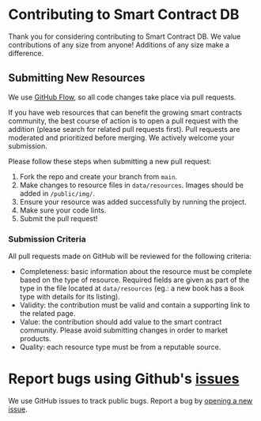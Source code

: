 # Contributing to Smart Contract DB

Thank you for considering contributing to Smart Contract DB. We value contributions of any size from anyone! Additions of any size make a difference.

## Submitting New Resources

We use [GitHub Flow](https://guides.github.com/introduction/flow/index.html), so all code changes take place via pull requests.

If you have web resources that can benefit the growing smart contracts community, the best course of action is to open a pull request with the addition (please search for related pull requests first). Pull requests are moderated and prioritized before merging. We actively welcome your submission.

Please follow these steps when submitting a new pull request:

1. Fork the repo and create your branch from `main`.
2. Make changes to resource files in `data/resources`. Images should be added in `/public/img/`.
3. Ensure your resource was added successfully by running the project.
4. Make sure your code lints.
5. Submit the pull request!

### Submission Criteria

All pull requests made on GitHub will be reviewed for the following criteria:

- Completeness: basic information about the resource must be complete based on the type of resource. Required fields are given as part of the type in the file located at `data/resources` (eg.: a new book has a `Book` type with details for its listing).
- Validity: the contribution must be valid and contain a supporting link to the related page.
- Value: the contribution should add value to the smart contract community. Please avoid submitting changes in order to market products.
- Quality: each resource type must be from a reputable source.

# Report bugs using Github's [issues](https://github.com/thisdot/smart-contract-db/issues)

We use GitHub issues to track public bugs. Report a bug by [opening a new issue](https://github.com/thisdot/smart-contract-db/issues/new).
